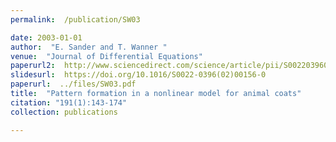 ```yaml
---
permalink:  /publication/SW03

date: 2003-01-01
author:  "E. Sander and T. Wanner "
venue:  "Journal of Differential Equations"
paperurl2:  http://www.sciencedirect.com/science/article/pii/S0022039602001560
slidesurl:  https://doi.org/10.1016/S0022-0396(02)00156-0
paperurl:  ../files/SW03.pdf
title:  "Pattern formation in a nonlinear model for animal coats"
citation: "191(1):143-174"
collection: publications

---
```

